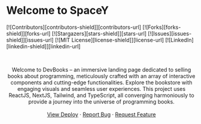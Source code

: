 # Welcome to SpaceY


<a name="readme-top"></a>
[![Contributors][contributors-shield]][contributors-url]
[![Forks][forks-shield]][forks-url]
[![Stargazers][stars-shield]][stars-url]
[![Issues][issues-shield]][issues-url]
[![MIT License][license-shield]][license-url]
[![LinkedIn][linkedin-shield]][linkedin-url]

<!-- PROJECT LOGO -->
<br /> 

  <p align="center">
    Welcome to DevBooks – an immersive landing page dedicated to selling books about programming, meticulously crafted with an array of interactive components and cutting-edge functionalities. Explore the bookstore with engaging visuals and seamless user experiences. This project uses ReactJS, NextJS, Tailwind, and TypeScript, all converging harmoniously to provide a journey into the universe of programming books.
    <br />
    <br />
    <a href="https://spacey-project.vercel.app">View Deploy</a>
    ·
    <a href="https://github.com/renatorodriguess/SpaceY/issues">Report Bug</a>
    ·
    <a href="https://github.com/renatorodriguess/SpaceY/issues">Request Feature</a>
  </p>
</div>
